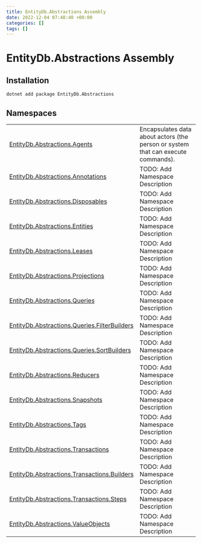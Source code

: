 ```yaml
---
title: EntityDb.Abstractions Assembly
date: 2022-12-04 07:48:40 +00:00
categories: []
tags: []
---
```


# EntityDb.Abstractions Assembly
## Installation
```sh
dotnet add package EntityDb.Abstractions
```
## Namespaces
<table><tr><td><a href='/dotnet/entitydb.abstractions.agents'>EntityDb.Abstractions.Agents</a></td><td>
Encapsulates data about actors (the person or system that can execute commands).
</td></tr><tr><td><a href='/dotnet/entitydb.abstractions.annotations'>EntityDb.Abstractions.Annotations</a></td><td>
TODO: Add Namespace Description
</td></tr><tr><td><a href='/dotnet/entitydb.abstractions.disposables'>EntityDb.Abstractions.Disposables</a></td><td>
TODO: Add Namespace Description
</td></tr><tr><td><a href='/dotnet/entitydb.abstractions.entities'>EntityDb.Abstractions.Entities</a></td><td>
TODO: Add Namespace Description
</td></tr><tr><td><a href='/dotnet/entitydb.abstractions.leases'>EntityDb.Abstractions.Leases</a></td><td>
TODO: Add Namespace Description
</td></tr><tr><td><a href='/dotnet/entitydb.abstractions.projections'>EntityDb.Abstractions.Projections</a></td><td>
TODO: Add Namespace Description
</td></tr><tr><td><a href='/dotnet/entitydb.abstractions.queries'>EntityDb.Abstractions.Queries</a></td><td>
TODO: Add Namespace Description
</td></tr><tr><td><a href='/dotnet/entitydb.abstractions.queries.filterbuilders'>EntityDb.Abstractions.Queries.FilterBuilders</a></td><td>
TODO: Add Namespace Description
</td></tr><tr><td><a href='/dotnet/entitydb.abstractions.queries.sortbuilders'>EntityDb.Abstractions.Queries.SortBuilders</a></td><td>
TODO: Add Namespace Description
</td></tr><tr><td><a href='/dotnet/entitydb.abstractions.reducers'>EntityDb.Abstractions.Reducers</a></td><td>
TODO: Add Namespace Description
</td></tr><tr><td><a href='/dotnet/entitydb.abstractions.snapshots'>EntityDb.Abstractions.Snapshots</a></td><td>
TODO: Add Namespace Description
</td></tr><tr><td><a href='/dotnet/entitydb.abstractions.tags'>EntityDb.Abstractions.Tags</a></td><td>
TODO: Add Namespace Description
</td></tr><tr><td><a href='/dotnet/entitydb.abstractions.transactions'>EntityDb.Abstractions.Transactions</a></td><td>
TODO: Add Namespace Description
</td></tr><tr><td><a href='/dotnet/entitydb.abstractions.transactions.builders'>EntityDb.Abstractions.Transactions.Builders</a></td><td>
TODO: Add Namespace Description
</td></tr><tr><td><a href='/dotnet/entitydb.abstractions.transactions.steps'>EntityDb.Abstractions.Transactions.Steps</a></td><td>
TODO: Add Namespace Description
</td></tr><tr><td><a href='/dotnet/entitydb.abstractions.valueobjects'>EntityDb.Abstractions.ValueObjects</a></td><td>
TODO: Add Namespace Description
</td></tr></table>
